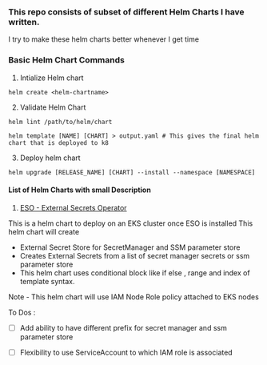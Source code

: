 ### This repo consists of subset of different Helm Charts I have written.
I try to make these helm charts better whenever I get time 

### Basic Helm Chart Commands

1. Intialize Helm chart 
```
helm create <helm-chartname>
```
2. Validate Helm Chart
```
helm lint /path/to/helm/chart 

helm template [NAME] [CHART] > output.yaml # This gives the final helm chart that is deployed to k8
```
3. Deploy helm chart 
```
helm upgrade [RELEASE_NAME] [CHART] --install --namespace [NAMESPACE]
```

#### List of Helm Charts with small Description

1. [ESO - External Secrets Operator](./eso/Readme.md)

This is a helm chart to deploy on an EKS cluster once ESO is installed
This helm chart will create 
-  External Secret Store for SecretManager and SSM parameter store
- Creates External Secrets from a list of secret manager secrets or ssm parameter store
- This helm chart uses conditional block like if else , range and index of template syntax.

Note - This helm chart will use IAM Node Role policy attached to EKS nodes

To Dos : 
- [ ] Add ability to have different prefix for secret manager and ssm parameter store
- [ ] Flexibility to use ServiceAccount to which IAM role is associated

